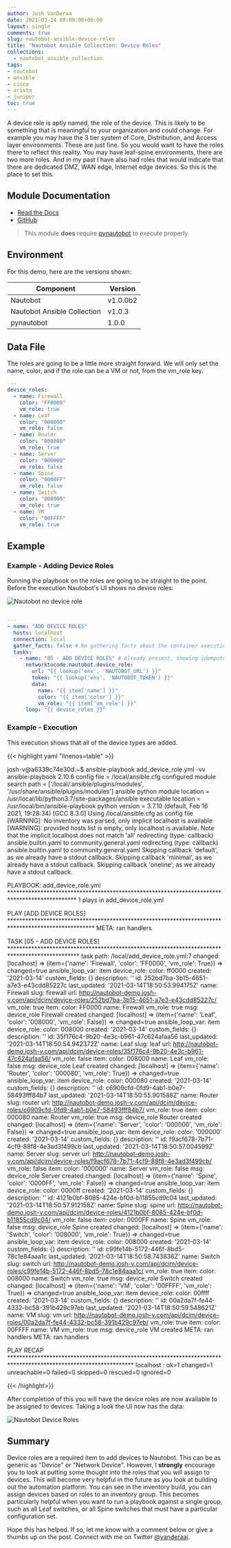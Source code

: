 ```yaml
---
author: Josh VanDeraa
date: 2021-03-14 08:00:00+00:00
layout: single
comments: true
slug: nautobot-ansible-device-roles
title: "Nautobot Ansible Collection: Device Roles"
collections:
  - nautobot_ansible_collection
tags:
- nautobot
- ansible
- cisco
- arista
- juniper
toc: true
---
```

A device role is aptly named, the role of the device. This is likely to be something that is meaningful to your organization and could change. For example you may have the 3 tier system of Core, Distribution, and Access layer environments. These are just fine. So you would want to have the roles there to reflect this reality. You may have leaf-spine environments, there are two more roles. And in my past I have also had roles that would indicate that there are dedicated DMZ, WAN edge, Internet edge devices. So this is the place to set this.

## Module Documentation

* [Read the Docs](https://nautobot-ansible.readthedocs.io/en/latest/plugins/device_role_module.html)
* [GitHub](https://github.com/nautobot/nautobot-ansible/blob/develop/plugins/modules/device_role.py)

> This module **does** require [pynautobot](https://pynautobot.readthedocs.io/en/latest/) to execute properly

## Environment

For this demo, here are the versions shown:

| Component                   | Version  |
| --------------------------- | -------- |
| Nautobot                    | v1.0.0b2 |
| Nautobot Ansible Collection | v1.0.3   |
| pynautobot                  | 1.0.0    |

## Data File

The roles are going to be a little more straight forward. We will only set the name, color, and if the role can be a VM or not, from the vm_role key.

```yaml
---
device_roles:
  - name: Firewall
    color: "FF0000"
    vm_role: true
  - name: Leaf
    color: "008000"
    vm_role: false
  - name: Router
    color: "000080"
    vm_role: true
  - name: Server
    color: "000000"
    vm_role: false
  - name: Spine
    color: "0000FF"
    vm_role: false
  - name: Switch
    color: "008000"
    vm_role: true
  - name: VM
    color: "00FFFF"
    vm_role: true
```

## Example

### Example - Adding Device Roles

Running the playbook on the roles are going to be straight to the point. Before the execution Nautobot's UI shows no device roles:

![Nautobot no device role](/images/2021/nautobot_no_device_roles.png)

```yaml

---
- name: "ADD DEVICE ROLES"
  hosts: localhost
  connection: local
  gather_facts: false # No gathering facts about the container execution env
  tasks:
    - name: "05 - ADD DEVICE ROLES" # Already present, showing idempotency
      networktocode.nautobot.device_role:
        url: "{{ lookup('env', 'NAUTOBOT_URL') }}"
        token: "{{ lookup('env', 'NAUTOBOT_TOKEN') }}"
        data:
          name: "{{ item['name'] }}"
          color: "{{ item['color'] }}"
          vm_role: "{{ item['vm_role'] }}"
      loop: "{{ device_roles }}"


```

### Example - Execution

This execution shows that all of the device types are added.

{{< highlight yaml "linenos=table" >}}

josh-v@a6339c74e30d:~$ ansible-playbook add_device_role.yml -vv
ansible-playbook 2.10.6
  config file = /local/ansible.cfg
  configured module search path = ['/local/.ansible/plugins/modules', '/usr/share/ansible/plugins/modules']
  ansible python module location = /usr/local/lib/python3.7/site-packages/ansible
  executable location = /usr/local/bin/ansible-playbook
  python version = 3.7.10 (default, Feb 16 2021, 19:28:34) [GCC 8.3.0]
Using /local/ansible.cfg as config file
[WARNING]: No inventory was parsed, only implicit localhost is available
[WARNING]: provided hosts list is empty, only localhost is available. Note that the implicit localhost does not match 'all'
redirecting (type: callback) ansible.builtin.yaml to community.general.yaml
redirecting (type: callback) ansible.builtin.yaml to community.general.yaml
Skipping callback 'default', as we already have a stdout callback.
Skipping callback 'minimal', as we already have a stdout callback.
Skipping callback 'oneline', as we already have a stdout callback.

PLAYBOOK: add_device_role.yml **********************************************************************************************
1 plays in add_device_role.yml

PLAY [ADD DEVICE ROLES] ****************************************************************************************************
META: ran handlers

TASK [05 - ADD DEVICE ROLES] ***********************************************************************************************
task path: /local/add_device_role.yml:7
changed: [localhost] => (item={'name': 'Firewall', 'color': 'FF0000', 'vm_role': True}) => changed=true 
  ansible_loop_var: item
  device_role:
    color: ff0000
    created: '2021-03-14'
    custom_fields: {}
    description: ''
    id: 252bd7ba-3b15-4651-a7e3-e43cdd85227c
    last_updated: '2021-03-14T18:50:53.994175Z'
    name: Firewall
    slug: firewall
    url: http://nautobot-demo.josh-v.com/api/dcim/device-roles/252bd7ba-3b15-4651-a7e3-e43cdd85227c/
    vm_role: true
  item:
    color: FF0000
    name: Firewall
    vm_role: true
  msg: device_role Firewall created
changed: [localhost] => (item={'name': 'Leaf', 'color': '008000', 'vm_role': False}) => changed=true 
  ansible_loop_var: item
  device_role:
    color: 008000
    created: '2021-03-14'
    custom_fields: {}
    description: ''
    id: 35f176c4-9b20-4e3c-b961-47c624afaa56
    last_updated: '2021-03-14T18:50:54.942372Z'
    name: Leaf
    slug: leaf
    url: http://nautobot-demo.josh-v.com/api/dcim/device-roles/35f176c4-9b20-4e3c-b961-47c624afaa56/
    vm_role: false
  item:
    color: 008000
    name: Leaf
    vm_role: false
  msg: device_role Leaf created
changed: [localhost] => (item={'name': 'Router', 'color': '000080', 'vm_role': True}) => changed=true 
  ansible_loop_var: item
  device_role:
    color: 000080
    created: '2021-03-14'
    custom_fields: {}
    description: ''
    id: c6909cfd-0fd9-4ab1-b0e7-58493fff84b7
    last_updated: '2021-03-14T18:50:55.901588Z'
    name: Router
    slug: router
    url: http://nautobot-demo.josh-v.com/api/dcim/device-roles/c6909cfd-0fd9-4ab1-b0e7-58493fff84b7/
    vm_role: true
  item:
    color: 000080
    name: Router
    vm_role: true
  msg: device_role Router created
changed: [localhost] => (item={'name': 'Server', 'color': '000000', 'vm_role': False}) => changed=true 
  ansible_loop_var: item
  device_role:
    color: '000000'
    created: '2021-03-14'
    custom_fields: {}
    description: ''
    id: f9acf678-7b71-4cf9-88f8-4e3ad3f499cb
    last_updated: '2021-03-14T18:50:57.004599Z'
    name: Server
    slug: server
    url: http://nautobot-demo.josh-v.com/api/dcim/device-roles/f9acf678-7b71-4cf9-88f8-4e3ad3f499cb/
    vm_role: false
  item:
    color: '000000'
    name: Server
    vm_role: false
  msg: device_role Server created
changed: [localhost] => (item={'name': 'Spine', 'color': '0000FF', 'vm_role': False}) => changed=true 
  ansible_loop_var: item
  device_role:
    color: 0000ff
    created: '2021-03-14'
    custom_fields: {}
    description: ''
    id: 4121b0bf-8085-424e-bf0d-b11855cd9c04
    last_updated: '2021-03-14T18:50:57.912158Z'
    name: Spine
    slug: spine
    url: http://nautobot-demo.josh-v.com/api/dcim/device-roles/4121b0bf-8085-424e-bf0d-b11855cd9c04/
    vm_role: false
  item:
    color: 0000FF
    name: Spine
    vm_role: false
  msg: device_role Spine created
changed: [localhost] => (item={'name': 'Switch', 'color': '008000', 'vm_role': True}) => changed=true 
  ansible_loop_var: item
  device_role:
    color: 008000
    created: '2021-03-14'
    custom_fields: {}
    description: ''
    id: c99fe14b-5172-446f-8bd5-78c1e84aaa1c
    last_updated: '2021-03-14T18:50:58.743836Z'
    name: Switch
    slug: switch
    url: http://nautobot-demo.josh-v.com/api/dcim/device-roles/c99fe14b-5172-446f-8bd5-78c1e84aaa1c/
    vm_role: true
  item:
    color: 008000
    name: Switch
    vm_role: true
  msg: device_role Switch created
changed: [localhost] => (item={'name': 'VM', 'color': '00FFFF', 'vm_role': True}) => changed=true 
  ansible_loop_var: item
  device_role:
    color: 00ffff
    created: '2021-03-14'
    custom_fields: {}
    description: ''
    id: 00a2da7f-fe44-4332-bc58-391b429c97eb
    last_updated: '2021-03-14T18:50:59.548621Z'
    name: VM
    slug: vm
    url: http://nautobot-demo.josh-v.com/api/dcim/device-roles/00a2da7f-fe44-4332-bc58-391b429c97eb/
    vm_role: true
  item:
    color: 00FFFF
    name: VM
    vm_role: true
  msg: device_role VM created
META: ran handlers
META: ran handlers

PLAY RECAP *****************************************************************************************************************
localhost                  : ok=1    changed=1    unreachable=0    failed=0    skipped=0    rescued=0    ignored=0   


{{< /highlight>}}

After completion of this you will have the device roles are now available to be assigned to devices. Taking a look the UI now has the data:

![Nautobot Device Roles](/images/2021/nautobot_device_roles.png)

## Summary

Device roles are a required item to add devices to Nautobot. This can be as generic as "Device" or "Network Device". However, I **strongly** encourage you to look at putting some thought into the roles that you will assign to devices. This will become very helpful in the future as you look at building out the automation platform. You can see in the inventory build, you can assign devices based on roles to an inventory group. This becomes particularly helpful when you want to run a playbook against a single group, such as all Leaf switches, or all Spine switches that must have a particular configuration set.  

Hope this has helped. If so, let me know with a comment below or give a thumbs up on the post. Connect with me on Twitter [@vanderaaj](https://twitter.com/vanderaaj).

